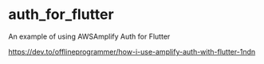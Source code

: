 # auth_for_flutter

An example of using AWSAmplify Auth for Flutter

https://dev.to/offlineprogrammer/how-i-use-amplify-auth-with-flutter-1ndn

